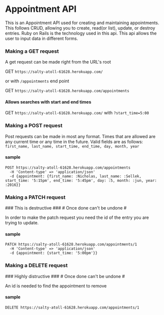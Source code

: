 # Appointment API

This is an Appointment API used for creating and maintaining appointments. This follows CRUD, allowing you to create, read(or list), update, or destroy entries. Ruby on Rails is the technology used in this api. This api allows the user to input data in different forms.

### Making a GET request

A get request can be made right from the URL's root

GET ``` https://salty-atoll-61628.herokuapp.com/ ```

or with ``` /appointments ``` end point

GET ``` https://salty-atoll-61628.herokuapp.com/appointments ```

#### Allows searches with start and end times

GET ``` https://salty-atoll-61628.herokuapp.com/ ``` with ``` ?start_time=5:00 ```

### Making a POST request

Post requests can be made in most any format. Times that are allowed are any current time or any time in the future.
Valid fields are as follows:
``` first_name, last_name, start_time, end_time, day, month, year ```

#### sample

```
POST https://salty-atoll-61628.herokuapp.com/appointments
  -H 'Content-type' => 'application/json'
  -d {appointment: {first_name: :Nicholas, last_name: :Sellek, start_time: '5:15pm', end_time: '5:45pm', day: :5, month: :jun, year: :2016}}
```

### Making a PATCH request

\#\#\# This is destructive \#\#\#
\# Once done can't be undone \#

In order to make the patch request you need the id of the entry you are trying to update.

#### sample

```
PATCH https://salty-atoll-61628.herokuapp.com/appointments/1
  -H 'Content-type' => 'application/json'
  -d {appointment: {start_time: '5:00pm'}}
```

### Making a DELETE request

\#\#\# Highly distructive \#\#\#
\# Once done can't be undone \#

An id is needed to find the appointment to remove

#### sample

```
DELETE https://salty-atoll-61628.herokuapp.com/appointments/1
```




